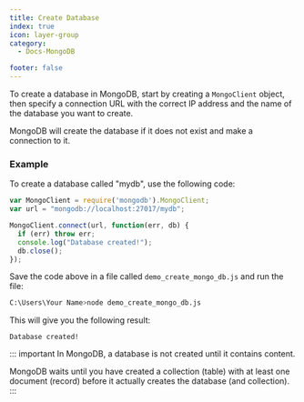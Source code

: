 ```yaml
---
title: Create Database
index: true
icon: layer-group
category:
  - Docs-MongoDB

footer: false
---
```


To create a database in MongoDB, start by creating a `MongoClient` object, then specify a connection URL with the correct IP address and the name of the database you want to create.

MongoDB will create the database if it does not exist and make a connection to it.

### Example

To create a database called "mydb", use the following code:

```javascript
var MongoClient = require('mongodb').MongoClient;
var url = "mongodb://localhost:27017/mydb";

MongoClient.connect(url, function(err, db) {
  if (err) throw err;
  console.log("Database created!");
  db.close();
});
```

Save the code above in a file called `demo_create_mongo_db.js` and run the file:

```bash
C:\Users\Your Name>node demo_create_mongo_db.js
```

This will give you the following result:

```
Database created!
```

::: important
In MongoDB, a database is not created until it contains content.

MongoDB waits until you have created a collection (table) with at least one document (record) before it actually creates the database (and collection).
:::